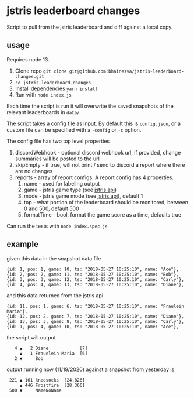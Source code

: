 # jstris leaderboard changes

Script to pull from the jstris leaderboard and diff against a local copy.

## usage
Requires node 13.
1. Clone repo `git clone git@github.com:bhainesva/jstris-leaderboard-changes.git`
2. `cd jstris-leaderboard-changes`
3. Install dependencies `yarn install`
4. Run with `node index.js`

Each time the script is run it will overwrite the saved snapshots of the relevant leaderboards in `data/`.

The script takes a config file as input. By default this is `config.json`, or a custom file can be specified with a `-config` or `-c` option.

The config file has two top level properties
1. discordWebhook - optional discord webhook url, if provided, change summaries will be posted to the url
2. skipEmpty - if true, will not print / send to discord a report where there are no changes
3. reports - array of report configs. A report config has 4 properties.
    1. name - used for labeling output
    2. game - jstris game type (see [jstris api](https://erickmack.github.io/JstrisAPIdocs/#/?id=http-request))
    3. mode - jstris game mode (see [jstris api](https://erickmack.github.io/JstrisAPIdocs/#/?id=http-request)), default 1
    4. top - what portion of the leaderboard should be monitored, between 0 and 500, default 500
    4. formatTime - bool, format the game score as a time, defaults true

Can run the tests with `node index.spec.js`

## example

given this data in the snapshot data file
```
{id: 1, pos: 1, game: 10, ts: "2018-05-27 10:25:10", name: "Ace"},
{id: 2, pos: 2, game: 11, ts: "2018-05-27 10:25:10", name: "Bob"},
{id: 3, pos: 3, game: 12, ts: "2018-05-27 10:25:10", name: "Carly"},
{id: 4, pos: 4, game: 13, ts: "2018-05-27 10:25:10", name: "Diane"},
```

and this data returned from the jstris api
```
{id: 11, pos: 1, game: 6, ts: "2018-05-27 10:25:10", name: "Fraulein Maria"},
{id: 12, pos: 2, game: 7, ts: "2018-05-27 10:25:10", name: "Diane"},
{id: 13, pos: 3, game: 8, ts: "2018-05-27 10:25:10", name: "Carly"},
{id: 1, pos: 4, game: 10, ts: "2018-05-27 10:25:10", name: "Ace"},
```

the script will output
```
   4 ▲   2 Diane            [7]
     ▲   1 Frauelein Maria  [6]
   2 ▼     Bob
```

output running now (11/19/2020) against a snapshot from yesterday is
```
 221 ▲ 161 kneesocks  [24.826]
     ▲ 446 Frostfire  [28.366]
 500 ▼     NameNoName
```